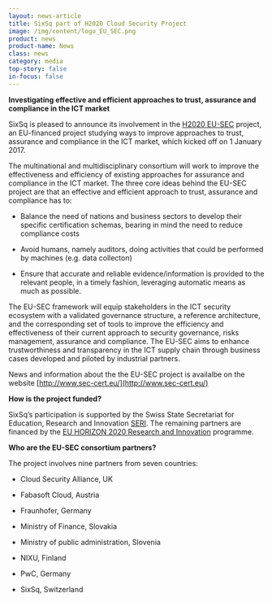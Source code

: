 ```yaml
---
layout: news-article
title: SixSq part of H2020 Cloud Security Project
image: /img/content/logo_EU_SEC.png
product: news
product-name: News
class: news
category: media
top-story: false
in-focus: false
---
```


**Investigating effective and efficient approaches to trust, assurance and compliance in the ICT market**

SixSq is pleased to announce its involvement in the [H2020 EU-SEC](http://www.sec-cert.eu/) project, an EU-financed project studying ways to improve approaches to trust, assurance and compliance in the ICT market, which kicked off on 1 January 2017.

The multinational and multidisciplinary consortium will work to improve the effectiveness and efficiency of existing approaches for assurance and compliance in the ICT market. The three core ideas behind the EU-SEC project are that an effective and efficient approach to trust, assurance and compliance has to:


- Balance the need of nations and business sectors to develop their specific certification schemas, bearing in mind the need to reduce compliance costs

- Avoid humans, namely auditors, doing activities that could be performed by machines (e.g. data collecton)

- Ensure that accurate and reliable evidence/information is provided to the relevant people, in a timely fashion, leveraging automatic means as much as possible.


The EU-SEC framework will equip stakeholders in the ICT security ecosystem with a validated governance structure, a reference architecture, and the corresponding set of tools to improve the efficiency and effectiveness of their current approach to security governance, risks management, assurance and compliance. The EU-SEC aims to enhance trustworthiness and transparency in the ICT supply chain through business cases developed and piloted by industrial partners.

News and information about the the EU-SEC project is availalbe on the website [http://www.sec-cert.eu/](http://www.sec-cert.eu/)

**How is the project funded?**

SixSq’s participation is supported by the Swiss State Secretariat for Education, Research and Innovation [SERI](https://www.sbfi.admin.ch/sbfi/en/home.html). The remaining partners are financed by the [EU HORIZON 2020 Research and Innovation](https://ec.europa.eu/programmes/horizon2020/en/what-horizon-2020) programme.

**Who are the EU-SEC consortium partners?**

The project involves nine partners from seven countries:

- Cloud Security Alliance, UK

- Fabasoft Cloud, Austria

- Fraunhofer, Germany

- Ministry of Finance, Slovakia

- Ministry of public administration, Slovenia

- NIXU, Finland

- PwC, Germany

- SixSq, Switzerland

